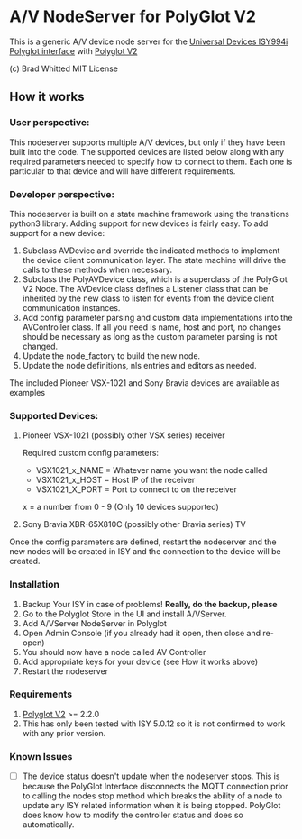 # A/V NodeServer for PolyGlot V2

This is a generic A/V device node server for the [Universal Devices ISY994i](https://www.universal-devices.com/residential/ISY) [Polyglot interface](http://www.universal-devices.com/developers/polyglot/docs/) with  [Polyglot V2](https://github.com/Einstein42/udi-polyglotv2)

(c) Brad Whitted
MIT License

## How it works

### User perspective:
This nodeserver supports multiple A/V devices, but only if they have been built into the code.  The supported devices
are listed below along with any required parameters needed to specify how to connect to them.  Each one is particular
to that device and will have different requirements.
   
### Developer perspective:
This nodeserver is built on a state machine framework using the transitions python3 library.  Adding support for
new devices is fairly easy.  To add support for a new device:

  1. Subclass AVDevice and override the indicated methods to implement the device client communication layer.
     The state machine will drive the calls to these methods when necessary.
  2. Subclass the PolyAVDevice class, which is a superclass of the PolyGlot V2 Node.  The AVDevice class defines
     a Listener class that can be inherited by the new class to listen for events from the device client communication
     instances.
  3. Add config parameter parsing and custom data implementations into the AVController class.  If all you need is
     name, host and port, no changes should be necessary as long as the custom parameter parsing is not changed.
  4. Update the node_factory to build the new node.
  5. Update the node definitions, nls entries and editors as needed.
 
The included Pioneer VSX-1021 and Sony Bravia devices are available as examples

### Supported Devices:
  1. Pioneer VSX-1021 (possibly other VSX series) receiver
  
     Required custom config parameters:
     
       * VSX1021_x_NAME = Whatever name you want the node called
       * VSX1021_x_HOST = Host IP of the receiver
       * VSX1021_X_PORT = Port to connect to on the receiver
       
     x = a number from 0 - 9 (Only 10 devices supported)
       
  2. Sony Bravia XBR-65X810C (possibly other Bravia series) TV

Once the config parameters are defined, restart the nodeserver and the new nodes will be created in ISY and the
connection to the device will be created.

### Installation
1. Backup Your ISY in case of problems!  **Really, do the backup, please**
2. Go to the Polyglot Store in the UI and install A/VServer.
3. Add A/VServer NodeServer in Polyglot
4. Open Admin Console (if you already had it open, then close and re-open)
5. You should now have a node called AV Controller
6. Add appropriate keys for your device (see How it works above)
7. Restart the nodeserver

### Requirements
1. [Polyglot V2](https://github.com/UniversalDevicesInc/polyglot-v2) >= 2.2.0
2. This has only been tested with ISY 5.0.12 so it is not confirmed to work with any prior version.

### Known Issues
- [ ] The device status doesn't update when the nodeserver stops.  This is because the PolyGlot Interface disconnects
      the MQTT connection prior to calling the nodes stop method which breaks the ability of a node to update any
      ISY related information when it is being stopped.  PolyGlot does know how to modify the controller status and does
      so automatically.

